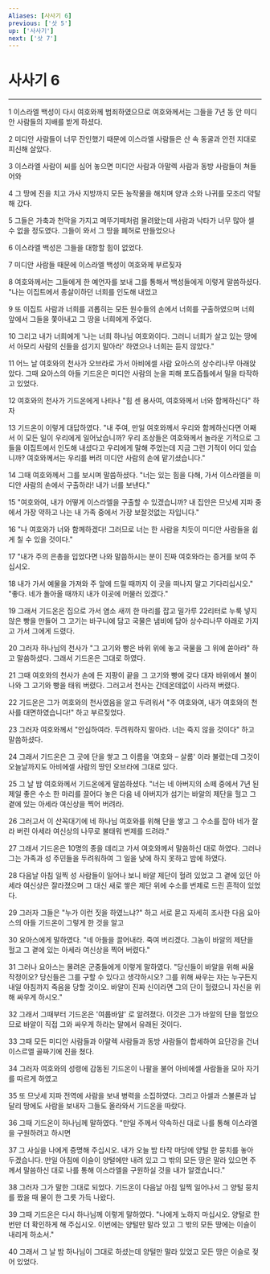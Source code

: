 ```yaml
---
Aliases: [사사기 6]
previous: ['삿 5']
up: ['사사기']
next: ['삿 7']
---
```

# 사사기 6

***


1 이스라엘 백성이 다시 여호와께 범죄하였으므로 여호와께서는 그들을 7년 동 안 미디안 사람들의 지배를 받게 하셨다. 

2 미디안 사람들이 너무 잔인했기 때문에 이스라엘 사람들은 산 속 동굴과 안전 지대로 피신해 살았다. 

3 이스라엘 사람이 씨를 심어 놓으면 미디안 사람과 아말렉 사람과 동방 사람들이 쳐들어와 

4 그 땅에 진을 치고 가사 지방까지 모든 농작물을 해치며 양과 소와 나귀를 모조리 약탈해 갔다. 

5 그들은 가축과 천막을 가지고 메뚜기떼처럼 몰려왔는데 사람과 낙타가 너무 많아 셀 수 없을 정도였다. 그들이 와서 그 땅을 폐허로 만들었으나 

6 이스라엘 백성은 그들을 대항할 힘이 없었다. 

7 미디안 사람들 때문에 이스라엘 백성이 여호와께 부르짖자 

8 여호와께서는 그들에게 한 예언자를 보내 그를 통해서 백성들에게 이렇게 말씀하셨다. "나는 이집트에서 종살이하던 너희를 인도해 내었고 

9 또 이집트 사람과 너희를 괴롭히는 모든 원수들의 손에서 너희를 구출하였으며 너희 앞에서 그들을 쫓아내고 그 땅을 너희에게 주었다. 

10 그리고 내가 너희에게 '나는 너희 하나님 여호와이다. 그러니 너희가 살고 있는 땅에서 아모리 사람의 신들을 섬기지 말아라' 하였으나 너희는 듣지 않았다." 

11 어느 날 여호와의 천사가 오브라로 가서 아비에셀 사람 요아스의 상수리나무 아래앉았다. 그때 요아스의 아들 기드온은 미디안 사람의 눈을 피해 포도즙틀에서 밀을 타작하고 있었다. 

12 여호와의 천사가 기드온에게 나타나 "힘 센 용사여, 여호와께서 너와 함께하신다" 하자 

13 기드온이 이렇게 대답하였다. "내 주여, 만일 여호와께서 우리와 함께하신다면 어째서 이 모든 일이 우리에게 일어났습니까? 우리 조상들은 여호와께서 놀라운 기적으로 그들을 이집트에서 인도해 내셨다고 우리에게 말해 주었는데 지금 그런 기적이 어디 있습니까? 여호와께서는 우리를 버려 미디안 사람의 손에 맡기셨습니다." 

14 그때 여호와께서 그를 보시며 말씀하셨다. "너는 있는 힘을 다해, 가서 이스라엘을 미디안 사람의 손에서 구출하라! 내가 너를 보낸다." 

15 "여호와여, 내가 어떻게 이스라엘을 구출할 수 있겠습니까? 내 집안은 므낫세 지파 중에서 가장 약하고 나는 내 가족 중에서 가장 보잘것없는 자입니다." 

16 "나 여호와가 너와 함께하겠다! 그러므로 너는 한 사람을 치듯이 미디안 사람들을 쉽게 칠 수 있을 것이다." 

17 "내가 주의 은총을 입었다면 나와 말씀하시는 분이 진짜 여호와라는 증거를 보여 주십시오. 

18 내가 가서 예물을 가져와 주 앞에 드릴 때까지 이 곳을 떠나지 말고 기다리십시오." "좋다. 네가 돌아올 때까지 내가 이곳에 머물러 있겠다." 

19 그래서 기드온은 집으로 가서 염소 새끼 한 마리를 잡고 밀가루 22리터로 누룩 넣지 않은 빵을 만들어 그 고기는 바구니에 담고 국물은 냄비에 담아 상수리나무 아래로 가지고 가서 그에게 드렸다. 

20 그러자 하나님의 천사가 "그 고기와 빵은 바위 위에 놓고 국물을 그 위에 쏟아라" 하고 말씀하셨다. 그래서 기드온은 그대로 하였다. 

21 그때 여호와의 천사가 손에 든 지팡이 끝을 그 고기와 빵에 갖다 대자 바위에서 불이 나와 그 고기와 빵을 태워 버렸다. 그러고서 천사는 간데온데없이 사라져 버렸다. 

22 기드온은 그가 여호와의 천사였음을 알고 두려워서 "주 여호와여, 내가 여호와의 천사를 대면하였습니다!" 하고 부르짖었다. 

23 그러자 여호와께서 "안심하여라. 두려워하지 말아라. 너는 죽지 않을 것이다" 하고 말씀하셨다. 

24 그래서 기드온은 그 곳에 단을 쌓고 그 이름을 '여호와 – 살롬' 이라 불렀는데 그것이 오늘날까지도 아비에셀 사람의 땅인 오브라에 그대로 있다. 

25 그 날 밤 여호와께서 기드온에게 말씀하셨다. "너는 네 아버지의 소떼 중에서 7년 된 제일 좋은 수소 한 마리를 끌어다 놓은 다음 네 아버지가 섬기는 바알의 제단을 헐고 그 곁에 있는 아세라 여신상을 찍어 버려라. 

26 그러고서 이 산꼭대기에 네 하나님 여호와를 위해 단을 쌓고 그 수소를 잡아 네가 잘라 버린 아세라 여신상의 나무로 불태워 번제를 드려라." 

27 그래서 기드온은 10명의 종을 데리고 가서 여호와께서 말씀하신 대로 하였다. 그러나 그는 가족과 성 주민들을 두려워하여 그 일을 낮에 하지 못하고 밤에 하였다. 

28 다음날 아침 일찍 성 사람들이 일어나 보니 바알 제단이 헐려 있었고 그 곁에 있던 아세라 여신상은 잘라졌으며 그 대신 새로 쌓은 제단 위에 수소를 번제로 드린 흔적이 있었다. 

29 그러자 그들은 "누가 이런 짓을 하였느냐?" 하고 서로 묻고 자세히 조사한 다음 요아스의 아들 기드온이 그렇게 한 것을 알고 

30 요아스에게 말하였다. "네 아들을 끌어내라. 죽여 버리겠다. 그놈이 바알의 제단을 헐고 그 곁에 있는 아세라 여신상을 찍어 버렸다." 

31 그러나 요아스는 몰려온 군중들에게 이렇게 말하였다. "당신들이 바알을 위해 싸울 작정이오? 당신들은 그를 구할 수 있다고 생각하시오? 그를 위해 싸우는 자는 누구든지 내일 아침까지 죽음을 당할 것이오. 바알이 진짜 신이라면 그의 단이 헐렸으니 자신을 위해 싸우게 하시오." 

32 그래서 그때부터 기드온은 '여룹바알' 로 알려졌다. 이것은 그가 바알의 단을 헐었으므로 바알이 직접 그와 싸우게 하라는 말에서 유래된 것이다. 

33 그때 모든 미디안 사람들과 아말렉 사람들과 동방 사람들이 합세하여 요단강을 건너 이스르엘 골짜기에 진을 쳤다. 

34 그러자 여호와의 성령에 감동된 기드온이 나팔을 불어 아비에셀 사람들을 모아 자기를 따르게 하였고 

35 또 므낫세 지파 전역에 사람을 보내 병력을 소집하였다. 그리고 아셀과 스불론과 납달리 땅에도 사람을 보내자 그들도 올라와서 기드온을 따랐다. 

36 그때 기드온이 하나님께 말하였다. "만일 주께서 약속하신 대로 나를 통해 이스라엘을 구원하려고 하시면 

37 그 사실을 나에게 증명해 주십시오. 내가 오늘 밤 타작 마당에 양털 한 뭉치를 놓아 두겠습니다. 만일 아침에 이슬이 양털에만 내려 있고 그 밖의 모든 땅은 말라 있으면 주께서 말씀하신 대로 나를 통해 이스라엘을 구원하실 것을 내가 알겠습니다." 

38 그러자 그가 말한 그대로 되었다. 기드온이 다음날 아침 일찍 일어나서 그 양털 뭉치를 짰을 때 물이 한 그릇 가득 나왔다. 

39 그때 기드온은 다시 하나님께 이렇게 말하였다. "나에게 노하지 마십시오. 양털로 한 번만 더 확인하게 해 주십시오. 이번에는 양털만 말라 있고 그 밖의 모든 땅에는 이슬이 내리게 하소서." 

40 그래서 그 날 밤 하나님이 그대로 하셨는데 양털만 말라 있었고 모든 땅은 이슬로 젖어 있었다.
